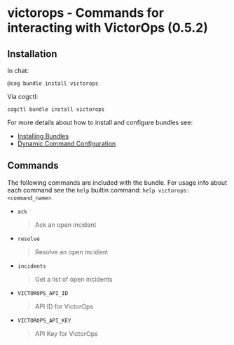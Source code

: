# victorops - Commands for interacting with VictorOps (0.5.2)



## Installation

In chat:

```
@cog bundle install victorops
```

Via cogctl:

```
cogctl bundle install victorops
```

For more details about how to install and configure bundles see:

* [Installing Bundles](https://cog-book.operable.io/#_installing_bundles)
* [Dynamic Command Configuration](https://cog-book.operable.io/#_dynamic_command_configuration)

## Commands

The following commands are included with the bundle. For usage info
about each command see the `help` builtin command: `help victorops:<command_name>`.

* `ack`
  > Ack an open incident

* `resolve`
  > Resolve an open incident

* `incidents`
  > Get a list of open incidents

* `VICTOROPS_API_ID`
  > API ID for VictorOps

* `VICTOROPS_API_KEY`
  > API Key for VictorOps
